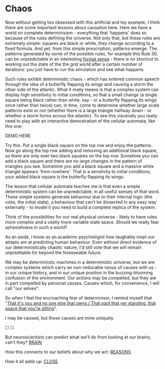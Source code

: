 # Chaos

Now without getting too obsessed with this artificial and toy example, I think there are some important lessons about causation here. Here we have a world on complete determinisism - everything that 'happens' does so because of the rules defining the universe. Not only that, but these rules are extremely simple: squares are black or white, they change according to a fixed formula. And yet, from this simple prescription, patterns emerge. The patterns generated by some of the possible rules, for example this Rule 30, can be unpredictable in an interesting [formal sense](http://sjsu.rudyrucker.com/~harry.fu/paper/) - there is no shortcut to working out the state of the the grid world after a certain number of iterations: you just have to run the simulation and see what happens.

Such rules exhibit deterministic chaos - which has entered common speech through the idea of a butterfly flapping its wings and causing a storm the other side of the atlantic. What it really means is that a complex system can display high sensitivity to initial conditions, so that a small change (a single square being black rather than white, say - or a butterfly flapping its wings once rather than twice) can, in time, come to determine whether large scale patterns exist or not (whether there is a large triangle halfway down - or whether a storm forms across the atlantic). To see this viscerally you really need to play with an interactive demostration of the cellular automata, like this one:

DEMO HERE

Try this. Put a single black square on the top row and enjoy the patterns. Now go along the top row adding and removing an additional black square, so there are only ever two black squares on the top row. Sometime you can add a black square and there are no large changes in the pattern of triangles you see. Sometime you add a black square and a massive white triangle appears 'from nowhere'. That is a senstivity to initial conditions, your added black square is the butterfly flapping its wings.

The lesson that cellular automata teaches me is that even a simple deterministic system can be unpredictable, in all useful senses of that word. These simple systems generate behaviour due to their internal logic (the rules, the initial state), a behaviour that can't be dissected in any easy way externally - to model it you need to build a complete replica of the system.

Think of the possibilities for our real physical universe - likely to have rules more complex and a vastly more variable state space. Should we really fear sphexishness in such a world? 

As an aside, I know as an academic psychologist how laughably inept our attepts are at predicting human behaviour. Even without direct evidence of our deterministically chaotic nature, I'd still vote that we will remain unpreditable for beyond the foreseeable future.

We may be deterministic machines in a deterministic universe, but we are complex systems which carry an non-reducable nexus of causes with us - in our unique history, and in our unique position in the buzzing-blooming confusion of the environment. Our actions may be compelled, but they are in part compelled by personal causes. Causes which, for convenience, I will call "our selves". 

So when I feel the encroaching fear of determinism, I remind myself that "[That it's you and no one else that owns / That spot that yer standing, that space that you're sitting](http://www.bobdylan.com/us/songs/last-thoughts-woody-guthrie)". 

I may be caused, but those causes are mine uniquely.

&#9744; &#9744;

But neuroscientists can predict what we'll do from looking at our brains, can't they? [BRAIN](https://twitter.com/intent/tweet?text=@ChoiceEngine%20BRAIN)

How this connects to our beliefs about why we act: [REASONS](https://twitter.com/intent/tweet?text=@ChoiceEngine%20REASONS)

How it all adds up: [CLOSE](https://twitter.com/intent/tweet?text=@ChoiceEngine%20CLOSE)